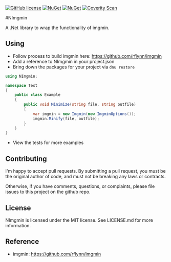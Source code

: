 [![GitHub license](https://img.shields.io/github/license/mashape/apistatus.svg)](https://github.com/AerisG222/NImgmin/blob/master/LICENSE.md)
[![NuGet](https://img.shields.io/nuget/dt/NImgmin.svg)](https://www.nuget.org/packages/NImgmin/)
[![NuGet](https://img.shields.io/nuget/v/NImgmin.svg)](https://www.nuget.org/packages/NImgmin/)
[![Coverity Scan](https://img.shields.io/coverity/scan/7993.svg)](https://scan.coverity.com/projects/aerisg222-nimgmin)

#NImgmin

A .Net library to wrap the functionality of imgmin.

## Using
- Follow process to build imgmin here: https://github.com/rflynn/imgmin
- Add a reference to NImgmin in your project.json
- Bring down the packages for your project via `dnu restore`

```csharp
using NImgmin;

namespace Test
{
    public class Example
    {
        public void Minimize(string file, string outfile)
        {
            var imgmin = new Imgmin(new ImgminOptions());
            imgmin.Minify(file, outfile);
        }
    }
}
```

- View the tests for more examples


## Contributing
I'm happy to accept pull requests.  By submitting a pull request, you
must be the original author of code, and must not be breaking
any laws or contracts.

Otherwise, if you have comments, questions, or complaints, please file
issues to this project on the github repo.

## License
NImgmin is licensed under the MIT license.  See LICENSE.md for more
information.

## Reference
- imgmin: https://github.com/rflynn/imgmin
